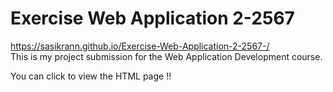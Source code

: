# Exercise Web Application 2-2567
https://sasikrann.github.io/Exercise-Web-Application-2-2567-/  
This is my project submission for the Web Application Development course.  


You can click to view the HTML page !!
